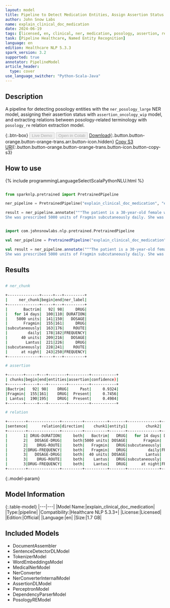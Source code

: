 ```yaml
---
layout: model
title: Pipeline to Detect Medication Entities, Assign Assertion Status and Find Relations
author: John Snow Labs
name: explain_clinical_doc_medication
date: 2024-06-19
tags: [licensed, en, clinical, ner, medication, posology, assertion, relation_extraction, pipeline]
task: [Pipeline Healthcare, Named Entity Recognition]
language: en
edition: Healthcare NLP 5.3.3
spark_version: 3.2
supported: true
annotator: PipelineModel
article_header:
  type: cover
use_language_switcher: "Python-Scala-Java"
---
```


## Description

A pipeline for detecting posology entities with the `ner_posology_large` NER model, assigning their assertion status with `assertion_oncology_wip` model, and extracting relations between posology-related terminology with `posology_re` relation extraction model.

{:.btn-box}
<button class="button button-orange" disabled>Live Demo</button>
<button class="button button-orange" disabled>Open in Colab</button>
[Download](https://s3.amazonaws.com/auxdata.johnsnowlabs.com/clinical/models/explain_clinical_doc_medication_en_5.3.3_3.2_1718816258909.zip){:.button.button-orange.button-orange-trans.arr.button-icon.hidden}
[Copy S3 URI](s3://auxdata.johnsnowlabs.com/clinical/models/explain_clinical_doc_medication_en_5.3.3_3.2_1718816258909.zip){:.button.button-orange.button-orange-trans.button-icon.button-copy-s3}

## How to use



<div class="tabs-box" markdown="1">
{% include programmingLanguageSelectScalaPythonNLU.html %}
  
```python

from sparknlp.pretrained import PretrainedPipeline

ner_pipeline = PretrainedPipeline("explain_clinical_doc_medication", "en", "clinical/models")

result = ner_pipeline.annotate("""The patient is a 30-year-old female with diabetes mellitus type 2. She received a course of Bactrim for 14 days for UTI. 
She was prescribed 5000 units of Fragmin subcutaneously daily. She was also prescribed 40 units of Lantus subcutaneously at night.""")

```
```scala

import com.johnsnowlabs.nlp.pretrained.PretrainedPipeline

val ner_pipeline = PretrainedPipeline("explain_clinical_doc_medication", "en", "clinical/models")

val result = ner_pipeline.annotate("""The patient is a 30-year-old female with diabetes mellitus type 2. She received a course of Bactrim for 14 days for UTI. 
She was prescribed 5000 units of Fragmin subcutaneously daily. She was also prescribed 40 units of Lantus subcutaneously at night.""")

```
</div>

## Results

```bash

# ner_chunk

+--------------+-----+---+---------+
|     ner_chunk|begin|end|ner_label|
+--------------+-----+---+---------+
|       Bactrim|   92| 98|     DRUG|
|   for 14 days|  100|110| DURATION|
|    5000 units|  141|150|   DOSAGE|
|       Fragmin|  155|161|     DRUG|
|subcutaneously|  163|176|    ROUTE|
|         daily|  178|182|FREQUENCY|
|      40 units|  209|216|   DOSAGE|
|        Lantus|  221|226|     DRUG|
|subcutaneously|  228|241|    ROUTE|
|      at night|  243|250|FREQUENCY|
+--------------+-----+---+---------+

# assertion

+-------+-----+---+--------+---------+-----------+
| chunks|begin|end|entities|assertion|confidence)|
+-------+-----+---+--------+---------+-----------+
|Bactrim|   92| 98|    DRUG|     Past|     0.9324|
|Fragmin|  155|161|    DRUG|  Present|     0.7456|
| Lantus|  190|195|    DRUG|  Present|     0.4984|
+-------+-----+---+--------+---------+-----------+

# relation

+--------+--------------+---------+----------+-------+--------------+---------+----------+
|sentence|      relation|direction|    chunk1|entity1|        chunk2|  entity2|confidence|
+--------+--------------+---------+----------+-------+--------------+---------+----------+
|       1| DRUG-DURATION|     both|   Bactrim|   DRUG|   for 14 days| DURATION|       1.0|
|       2|   DOSAGE-DRUG|     both|5000 units| DOSAGE|       Fragmin|     DRUG|       1.0|
|       2|    DRUG-ROUTE|     both|   Fragmin|   DRUG|subcutaneously|    ROUTE|       1.0|
|       2|DRUG-FREQUENCY|     both|   Fragmin|   DRUG|         daily|FREQUENCY|       1.0|
|       3|   DOSAGE-DRUG|     both|  40 units| DOSAGE|        Lantus|     DRUG|       1.0|
|       3|    DRUG-ROUTE|     both|    Lantus|   DRUG|subcutaneously|    ROUTE|       1.0|
|       3|DRUG-FREQUENCY|     both|    Lantus|   DRUG|      at night|FREQUENCY|       1.0|
+--------+--------------+---------+----------+-------+--------------+---------+----------+

```

{:.model-param}
## Model Information

{:.table-model}
|---|---|
|Model Name:|explain_clinical_doc_medication|
|Type:|pipeline|
|Compatibility:|Healthcare NLP 5.3.3+|
|License:|Licensed|
|Edition:|Official|
|Language:|en|
|Size:|1.7 GB|

## Included Models

- DocumentAssembler
- SentenceDetectorDLModel
- TokenizerModel
- WordEmbeddingsModel
- MedicalNerModel
- NerConverter
- NerConverterInternalModel
- AssertionDLModel
- PerceptronModel
- DependencyParserModel
- PosologyREModel
